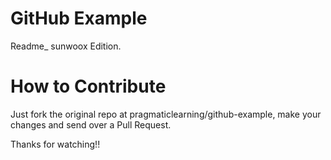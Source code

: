 GitHub Example
==============

Readme_ sunwoox Edition.

How to Contribute
=================

Just fork the original repo at pragmaticlearning/github-example, make your changes and send over a Pull Request.

Thanks for watching!!
